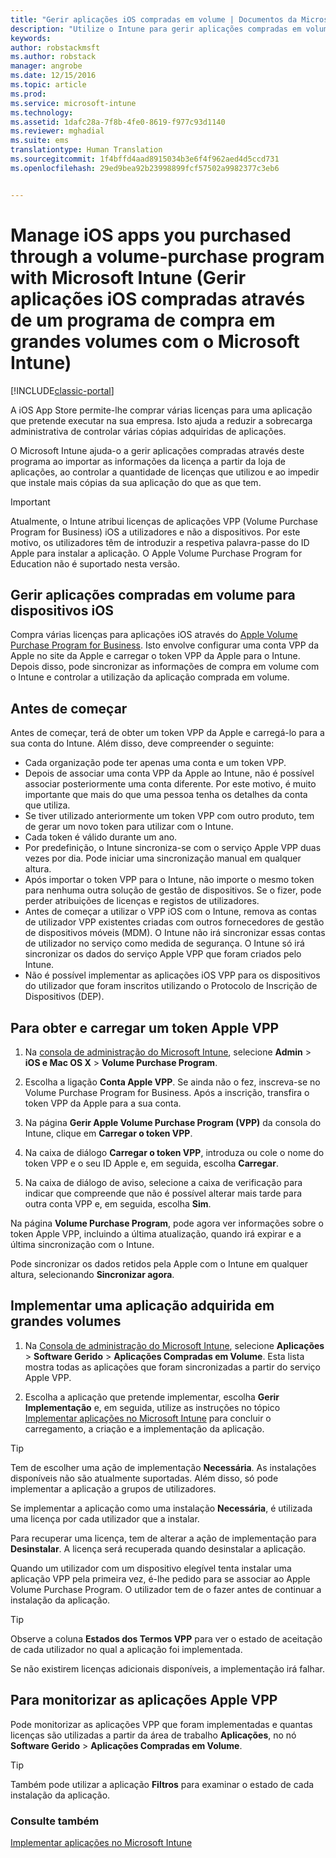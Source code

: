 ```yaml
---
title: "Gerir aplicações iOS compradas em volume | Documentos da Microsoft"
description: "Utilize o Intune para gerir aplicações compradas em volume na Apple ao importar as informações da licença a partir da loja de aplicações, ao controlar a quantidade de licenças que utilizou e ao impedir que instale mais cópias da sua aplicação do que as que tem."
keywords: 
author: robstackmsft
ms.author: robstack
manager: angrobe
ms.date: 12/15/2016
ms.topic: article
ms.prod: 
ms.service: microsoft-intune
ms.technology: 
ms.assetid: 1dafc28a-7f8b-4fe0-8619-f977c93d1140
ms.reviewer: mghadial
ms.suite: ems
translationtype: Human Translation
ms.sourcegitcommit: 1f4bffd4aad8915034b3e6f4f962aed4d5ccd731
ms.openlocfilehash: 29ed9bea92b23998899fcf57502a9982377c3eb6


---
```


# <a name="manage-ios-apps-you-purchased-through-a-volume-purchase-program-with-microsoft-intune"></a>Manage iOS apps you purchased through a volume-purchase program with Microsoft Intune (Gerir aplicações iOS compradas através de um programa de compra em grandes volumes com o Microsoft Intune)

[!INCLUDE[classic-portal](../includes/classic-portal.md)]

A iOS App Store permite-lhe comprar várias licenças para uma aplicação que pretende executar na sua empresa. Isto ajuda a reduzir a sobrecarga administrativa de controlar várias cópias adquiridas de aplicações.

O Microsoft Intune ajuda-o a gerir aplicações compradas através deste programa ao importar as informações da licença a partir da loja de aplicações, ao controlar a quantidade de licenças que utilizou e ao impedir que instale mais cópias da sua aplicação do que as que tem.

> [!Important]
> Atualmente, o Intune atribui licenças de aplicações VPP (Volume Purchase Program for Business) iOS a utilizadores e não a dispositivos. Por este motivo, os utilizadores têm de introduzir a respetiva palavra-passe do ID Apple para instalar a aplicação.
> O Apple Volume Purchase Program for Education não é suportado nesta versão.

## <a name="manage-volume-purchased-apps-for-ios-devices"></a>Gerir aplicações compradas em volume para dispositivos iOS
Compra várias licenças para aplicações iOS através do [Apple Volume Purchase Program for Business](http://www.apple.com/business/vpp/). Isto envolve configurar uma conta VPP da Apple no site da Apple e carregar o token VPP da Apple para o Intune.  Depois disso, pode sincronizar as informações de compra em volume com o Intune e controlar a utilização da aplicação comprada em volume.

## <a name="before-you-start"></a>Antes de começar
Antes de começar, terá de obter um token VPP da Apple e carregá-lo para a sua conta do Intune. Além disso, deve compreender o seguinte:

* Cada organização pode ter apenas uma conta e um token VPP.
* Depois de associar uma conta VPP da Apple ao Intune, não é possível associar posteriormente uma conta diferente. Por este motivo, é muito importante que mais do que uma pessoa tenha os detalhes da conta que utiliza.
* Se tiver utilizado anteriormente um token VPP com outro produto, tem de gerar um novo token para utilizar com o Intune.
* Cada token é válido durante um ano.
* Por predefinição, o Intune sincroniza-se com o serviço Apple VPP duas vezes por dia. Pode iniciar uma sincronização manual em qualquer altura.
* Após importar o token VPP para o Intune, não importe o mesmo token para nenhuma outra solução de gestão de dispositivos. Se o fizer, pode perder atribuições de licenças e registos de utilizadores.
* Antes de começar a utilizar o VPP iOS com o Intune, remova as contas de utilizador VPP existentes criadas com outros fornecedores de gestão de dispositivos móveis (MDM). O Intune não irá sincronizar essas contas de utilizador no serviço como medida de segurança. O Intune só irá sincronizar os dados do serviço Apple VPP que foram criados pelo Intune.
* Não é possível implementar as aplicações iOS VPP para os dispositivos do utilizador que foram inscritos utilizando o Protocolo de Inscrição de Dispositivos (DEP).

## <a name="to-get-and-upload-an-apple-vpp-token"></a>Para obter e carregar um token Apple VPP

1.  Na [consola de administração do Microsoft Intune](https://manage.microsoft.com), selecione **Admin** &gt; **iOS e Mac OS X** &gt;  **Volume Purchase Program**.

2.  Escolha a ligação **Conta Apple VPP**. Se ainda não o fez, inscreva-se no Volume Purchase Program for Business. Após a inscrição, transfira o token VPP da Apple para a sua conta.

3.  Na página **Gerir Apple Volume Purchase Program (VPP)** da consola do Intune, clique em **Carregar o token VPP**.

4.  Na caixa de diálogo **Carregar o token VPP**, introduza ou cole o nome do token VPP e o seu ID Apple e, em seguida, escolha **Carregar**.

5.  Na caixa de diálogo de aviso, selecione a caixa de verificação para indicar que compreende que não é possível alterar mais tarde para outra conta VPP e, em seguida, escolha **Sim**.

Na página **Volume Purchase Program**, pode agora ver informações sobre o token Apple VPP, incluindo a última atualização, quando irá expirar e a última sincronização com o Intune.

Pode sincronizar os dados retidos pela Apple com o Intune em qualquer altura, selecionando **Sincronizar agora**.

## <a name="to-deploy-a-volume-purchased-app"></a>Implementar uma aplicação adquirida em grandes volumes

1.  Na [Consola de administração do Microsoft Intune](https://manage.microsoft.com), selecione **Aplicações** &gt; **Software Gerido** &gt; **Aplicações Compradas em Volume**. Esta lista mostra todas as aplicações que foram sincronizadas a partir do serviço Apple VPP.

2.  Escolha a aplicação que pretende implementar, escolha **Gerir Implementação** e, em seguida, utilize as instruções no tópico [Implementar aplicações no Microsoft Intune](deploy-apps-in-microsoft-intune.md) para concluir o carregamento, a criação e a implementação da aplicação.

> [!TIP]
> Tem de escolher uma ação de implementação **Necessária**. As instalações disponíveis não são atualmente suportadas. Além disso, só pode implementar a aplicação a grupos de utilizadores.

Se implementar a aplicação como uma instalação **Necessária**, é utilizada uma licença por cada utilizador que a instalar.

Para recuperar uma licença, tem de alterar a ação de implementação para **Desinstalar**. A licença será recuperada quando desinstalar a aplicação.

Quando um utilizador com um dispositivo elegível tenta instalar uma aplicação VPP pela primeira vez, é-lhe pedido para se associar ao Apple Volume Purchase Program. O utilizador tem de o fazer antes de continuar a instalação da aplicação.

> [!TIP]
> Observe a coluna **Estados dos Termos VPP** para ver o estado de aceitação de cada utilizador no qual a aplicação foi implementada.

Se não existirem licenças adicionais disponíveis, a implementação irá falhar.

## <a name="to-monitor-apple-vpp-apps"></a>Para monitorizar as aplicações Apple VPP
Pode monitorizar as aplicações VPP que foram implementadas e quantas licenças são utilizadas a partir da área de trabalho **Aplicações**, no nó **Software Gerido** &gt; **Aplicações Compradas em Volume**.

> [!TIP]
> Também pode utilizar a aplicação **Filtros** para examinar o estado de cada instalação da aplicação.

### <a name="see-also"></a>Consulte também
[Implementar aplicações no Microsoft Intune](deploy-apps-in-microsoft-intune.md)



<!--HONumber=Dec16_HO3-->



